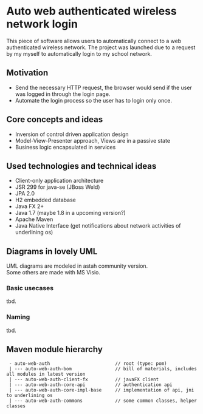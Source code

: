 Auto web authenticated wireless network login
=================================================

This piece of software allows users to automatically connect to a web authenticated wireless network. 
The project was launched due to a request by my myself to automatically login to my school network.

## Motivation
 - Send the necessary HTTP request, the browser would send if the user was logged in through the login page.
 - Automate the login process so the user has to login only once.

## Core concepts and ideas
 - Inversion of control driven application design
 - Model-View-Presenter approach, Views are in a passive state
 - Business logic encapsulated in services

## Used technologies and technical ideas
 - Client-only application architecture
 - JSR 299 for java-se (JBoss Weld)
 - JPA 2.0
 - H2 embedded database
 - Java FX 2+
 - Java 1.7 (maybe 1.8 in a upcoming version?)
 - Apache Maven
 - Java Native Interface (get notifications about network activities of underlining os)
 
## Diagrams in lovely UML
UML diagrams are modeled in astah community version.  
Some others are made with MS Visio.

### Basic usecases
tbd.

### Naming
tbd.

## Maven module hierarchy

     - auto-web-auth                        // root (type: pom)
     | --- auto-web-auth-bom                // bill of materials, includes all modules in latest version
     | --- auto-web-auth-client-fx          // javaFX client
     | --- auto-web-auth-core-api           // authentication api
     | --- auto-web-auth-core-impl-base     // implementation of api, jni to underlining os
     | --- auto-web-auth-commons            // some common classes, helper classes

